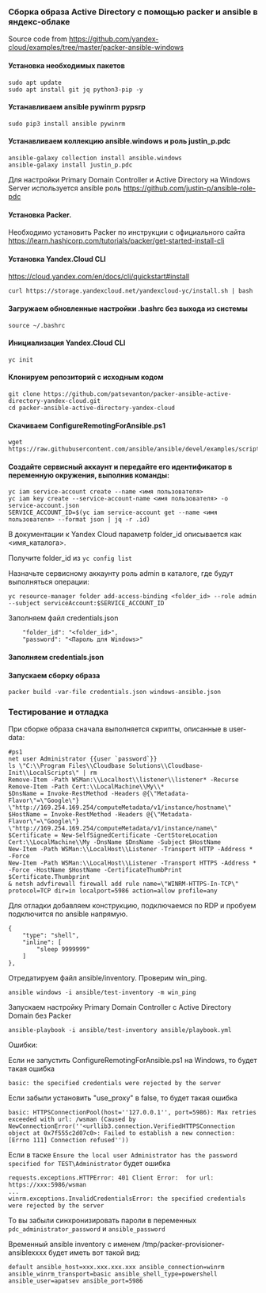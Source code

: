 ### Сборка образа Active Directory c помощью packer и ansible в яндекс-облаке

Source code from https://github.com/yandex-cloud/examples/tree/master/packer-ansible-windows

#### Установка необходимых пакетов

```
sudo apt update
sudo apt install git jq python3-pip -y
```

#### Устанавливаем ansible pywinrm pypsrp

```
sudo pip3 install ansible pywinrm
```
#### Устанавливаем коллекцию ansible.windows и роль justin_p.pdc

```
ansible-galaxy collection install ansible.windows
ansible-galaxy install justin_p.pdc
```

Для настройки Primary Domain Controller и Active Directory на Windows Server используется ansible роль https://github.com/justin-p/ansible-role-pdc

#### Установка Packer.

Необходимо установить Packer по инструкции с официального сайта https://learn.hashicorp.com/tutorials/packer/get-started-install-cli

#### Установка Yandex.Cloud CLI

https://cloud.yandex.com/en/docs/cli/quickstart#install

```
curl https://storage.yandexcloud.net/yandexcloud-yc/install.sh | bash
```

#### Загружаем обновленные настройки .bashrc без выхода из системы

```
source ~/.bashrc
```

#### Инициализация Yandex.Cloud CLI

```
yc init
```

#### Клонируем репозиторий с исходным кодом

```
git clone https://github.com/patsevanton/packer-ansible-active-directory-yandex-cloud.git
cd packer-ansible-active-directory-yandex-cloud
```

#### Скачиваем ConfigureRemotingForAnsible.ps1

```
wget https://raw.githubusercontent.com/ansible/ansible/devel/examples/scripts/ConfigureRemotingForAnsible.ps1
```

#### Создайте сервисный аккаунт и передайте его идентификатор в переменную окружения, выполнив команды:

```
yc iam service-account create --name <имя пользователя>
yc iam key create --service-account-name <имя пользователя> -o service-account.json
SERVICE_ACCOUNT_ID=$(yc iam service-account get --name <имя пользователя> --format json | jq -r .id)
```

В документации к Yandex Cloud параметр folder_id описывается как <имя_каталога>.

Получите folder_id из `yc config list`

Назначьте сервисному аккаунту роль admin в каталоге, где будут выполняться операции:
```
yc resource-manager folder add-access-binding <folder_id> --role admin --subject serviceAccount:$SERVICE_ACCOUNT_ID
```

Заполняем файл credentials.json
```
    "folder_id": "<folder_id>",
    "password": "<Пароль для Windows>"
```

#### Заполняем credentials.json

#### Запускаем сборку образа

```
packer build -var-file credentials.json windows-ansible.json
```

### Тестирование и отладка

При сборке образа сначала выполняется скрипты, описанные в user-data:

```
#ps1
net user Administrator {{user `password`}}
ls \"C:\\Program Files\\Cloudbase Solutions\\Cloudbase-Init\\LocalScripts\" | rm
Remove-Item -Path WSMan:\\Localhost\\listener\\listener* -Recurse
Remove-Item -Path Cert:\\LocalMachine\\My\\*
$DnsName = Invoke-RestMethod -Headers @{\"Metadata-Flavor\"=\"Google\"} \"http://169.254.169.254/computeMetadata/v1/instance/hostname\"
$HostName = Invoke-RestMethod -Headers @{\"Metadata-Flavor\"=\"Google\"} \"http://169.254.169.254/computeMetadata/v1/instance/name\"
$Certificate = New-SelfSignedCertificate -CertStoreLocation Cert:\\LocalMachine\\My -DnsName $DnsName -Subject $HostName
New-Item -Path WSMan:\\LocalHost\\Listener -Transport HTTP -Address * -Force
New-Item -Path WSMan:\\LocalHost\\Listener -Transport HTTPS -Address * -Force -HostName $HostName -CertificateThumbPrint $Certificate.Thumbprint
& netsh advfirewall firewall add rule name=\"WINRM-HTTPS-In-TCP\" protocol=TCP dir=in localport=5986 action=allow profile=any
```

Для отладки добавляем конструкцию, подключаемся по RDP и пробуем подключится по ansible напрямую.
```
{
    "type": "shell",
    "inline": [
        "sleep 9999999"
    ]
},
```

Отредатируем файл ansible/inventory. Проверим win_ping.

```
ansible windows -i ansible/test-inventory -m win_ping
```

Запускаем настройку Primary Domain Controller с Active Directory Domain без Packer
```
ansible-playbook -i ansible/test-inventory ansible/playbook.yml
```

Ошибки:

Если не запустить ConfigureRemotingForAnsible.ps1 на Windows, то будет такая ошибка
```
basic: the specified credentials were rejected by the server
```

Если забыли установить "use_proxy" в false, то будет такая ошибка
```
basic: HTTPSConnectionPool(host=''127.0.0.1'', port=5986): Max retries exceeded with url: /wsman (Caused by NewConnectionError(''<urllib3.connection.VerifiedHTTPSConnection object at 0x7f555c2d07c0>: Failed to establish a new connection: [Errno 111] Connection refused''))
```

Если в таске `Ensure the local user Administrator has the password specified for TEST\Administrator` будет ошибка 
```
requests.exceptions.HTTPError: 401 Client Error:  for url: https://xxx:5986/wsman
...
winrm.exceptions.InvalidCredentialsError: the specified credentials were rejected by the server
```
То вы забыли синхронизировать пароли в переменных `pdc_administrator_password` и `ansible_password`

Временный ansible inventory с именем /tmp/packer-provisioner-ansiblexxxx будет иметь вот такой вид:
```
default ansible_host=xxx.xxx.xxx.xxx ansible_connection=winrm ansible_winrm_transport=basic ansible_shell_type=powershell ansible_user=apatsev ansible_port=5986
```
